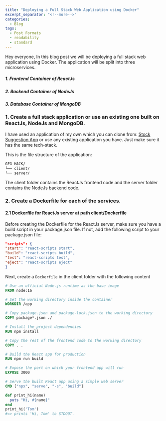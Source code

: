 ```yaml
---
title: "Deploying a Full Stack Web Application using Docker"
excerpt_separator: "<!--more-->"
categories:
  - Blog
tags:
  - Post Formats
  - readability
  - standard
---
```


Hey everyone, In this blog post we will be deploying a full stack web application using Docker. The application will be split into three microservices. 

##### 1. Frontend Container of ReactJs 
##### 2. Backend Container of NodeJs
##### 3. Database Container of MongoDB


### 1. Create a full stack application or use an existing one built on ReactJs, NodeJs and MongoDB.

I have used an application of my own which you can clone from: [Stock Suggestion App](https://github.com/arpitmathur2412/GFG-HACK) or use any existing application you have. Just make sure it has the same tech-stack.

This is the file structure of the application:

```bash
GFG-HACK/
└── client/
└── server/
```

The client folder contains the ReactJs frontend code and the server folder contains the NodeJs backend code.


### 2. Create a Dockerfile for each of the services.


#### 2.1 Dockerfile for ReactJs server at path client/Dockerfile
  
Before creating the Dockerfile for the ReactJs server, make sure you have a build script in your package.json file. If not, add the following script to your package.json file:

```json
"scripts": {
"start": "react-scripts start",
"build": "react-scripts build",
"test": "react-scripts test",
"eject": "react-scripts eject"
}
```

Next, create a ```Dockerfile``` in the client folder with the following content

  ````Dockerfile
  # Use an official Node.js runtime as the base image
  FROM node:16

  # Set the working directory inside the container
  WORKDIR /app

  # Copy package.json and package-lock.json to the working directory
  COPY package*.json ./

  # Install the project dependencies
  RUN npm install

  # Copy the rest of the frontend code to the working directory
  COPY . .

  # Build the React app for production
  RUN npm run build

  # Expose the port on which your frontend app will run
  EXPOSE 3000

  # Serve the built React app using a simple web server
  CMD ["npx", "serve", "-s", "build"]

  ````

```ruby
def print_hi(name)
  puts "Hi, #{name}"
end
print_hi('Tom')
#=> prints 'Hi, Tom' to STDOUT.
```